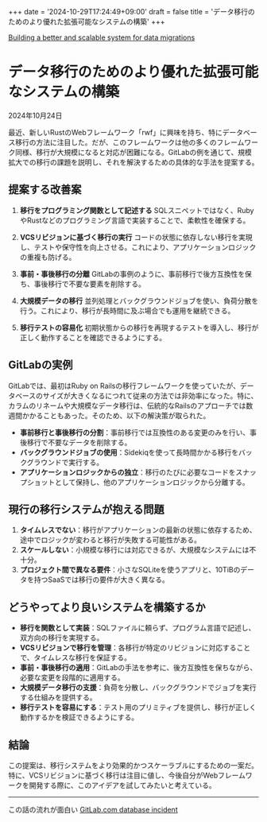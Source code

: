 +++
date = '2024-10-29T17:24:49+09:00'
draft = false
title = 'データ移行のためのより優れた拡張可能なシステムの構築'
+++


[Building a better and scalable system for data migrations](https://yorickpeterse.com/articles/building-a-better-and-scalable-system-for-data-migrations/)


# データ移行のためのより優れた拡張可能なシステムの構築
2024年10月24日

最近、新しいRustのWebフレームワーク「rwf」に興味を持ち、特にデータベース移行の方法に注目した。だが、このフレームワークは他の多くのフレームワーク同様、移行が大規模になると対応が困難になる。GitLabの例を通じて、規模拡大での移行の課題を説明し、それを解決するための具体的な手法を提案する。
<!--more-->
## 提案する改善案

1. **移行をプログラミング関数として記述する**
   SQLスニペットではなく、RubyやRustなどのプログラミング言語で実装することで、柔軟性を確保する。

2. **VCSリビジョンに基づく移行の実行**
   コードの状態に依存しない移行を実現し、テストや保守性を向上させる。これにより、アプリケーションロジックの重複も防げる。

3. **事前・事後移行の分離**
   GitLabの事例のように、事前移行で後方互換性を保ち、事後移行で不要な要素を削除する。

4. **大規模データの移行**
   並列処理とバックグラウンドジョブを使い、負荷分散を行う。これにより、移行が長時間に及ぶ場合でも運用を継続できる。

5. **移行テストの容易化**
   初期状態からの移行を再現するテストを導入し、移行が正しく動作することを確認できるようにする。

## GitLabの実例

GitLabでは、最初はRuby on Railsの移行フレームワークを使っていたが、データベースのサイズが大きくなるにつれて従来の方法では非効率になった。特に、カラムのリネームや大規模なデータ移行は、伝統的なRailsのアプローチでは数週間かかることもあった。そのため、以下の解決策が取られた。

- **事前移行と事後移行の分割**：事前移行では互換性のある変更のみを行い、事後移行で不要なデータを削除する。
- **バックグラウンドジョブの使用**：Sidekiqを使って長時間かかる移行をバックグラウンドで実行する。
- **アプリケーションロジックからの独立**：移行のたびに必要なコードをスナップショットとして保持し、他のアプリケーションロジックから分離する。

## 現行の移行システムが抱える問題

1. **タイムレスでない**：移行がアプリケーションの最新の状態に依存するため、途中でロジックが変わると移行が失敗する可能性がある。
2. **スケールしない**：小規模な移行には対応できるが、大規模なシステムには不十分。
3. **プロジェクト間で異なる要件**：小さなSQLiteを使うアプリと、10TiBのデータを持つSaaSでは移行の要件が大きく異なる。

## どうやってより良いシステムを構築するか

- **移行を関数として実装**：SQLファイルに頼らず、プログラム言語で記述し、双方向の移行を実現する。
- **VCSリビジョンで移行を管理**：各移行が特定のリビジョンに対応することで、タイムレスな移行を保証する。
- **事前・事後移行の適用**：GitLabの手法を参考に、後方互換性を保ちながら、必要な変更を段階的に適用する。
- **大規模データ移行の支援**：負荷を分散し、バックグラウンドでジョブを実行する仕組みを提供する。
- **移行テストを容易にする**：テスト用のプリミティブを提供し、移行が正しく動作するかを検証できるようにする。

## 結論

この提案は、移行システムをより効果的かつスケーラブルにするための一案だ。特に、VCSリビジョンに基づく移行は注目に値し、今後自分がWebフレームワークを開発する際に、このアイデアを試してみたいと考えている。

---
この話の流れが面白い
[GitLab.com database incident](https://about.gitlab.com/blog/2017/02/01/gitlab-dot-com-database-incident/)
